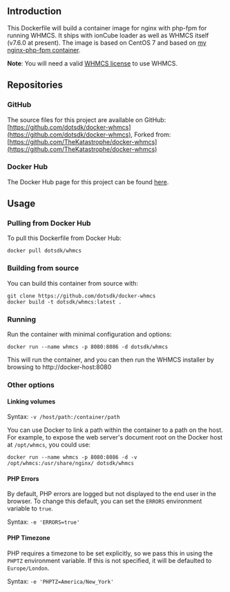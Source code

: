 ## Introduction
This Dockerfile will build a container image for nginx with php-fpm for running WHMCS. It ships with ionCube loader as well as WHMCS itself (v7.6.0 at present). The image is based on CentOS 7 and based on [my nginx-php-fpm container](https://github.com/TheKatastrophe/nginx-php-fpm).

**Note**: You will need a valid [WHMCS license](http://www.whmcs.com) to use WHMCS.

## Repositories

### GitHub
The source files for this project are available on GitHub: [https://github.com/dotsdk/docker-whmcs](https://github.com/dotsdk/docker-whmcs), Forked from: [https://github.com/TheKatastrophe/docker-whmcs](https://github.com/TheKatastrophe/docker-whmcs)

### Docker Hub
The Docker Hub page for this project can be found [here](https://hub.docker.com/r/dotsdk/whmcs/).

## Usage

### Pulling from Docker Hub
To pull this Dockerfile from Docker Hub:

	docker pull dotsdk/whmcs

### Building from source
You can build this container from source with:

	git clone https://github.com/dotsdk/docker-whmcs
	docker build -t dotsdk/whmcs:latest .

### Running
Run the container with minimal configuration and options:

	docker run --name whmcs -p 8080:8086 -d dotsdk/whmcs

This will run the container, and you can then run the WHMCS installer by browsing to http://docker-host:8080

### Other options

#### Linking volumes

Syntax: `-v /host/path:/container/path`

You can use Docker to link a path within the container to a path on the host. For example, to expose the web server's document root on the Docker host at `/opt/whmcs`, you could use:

	docker run --name whmcs -p 8080:8086 -d -v /opt/whmcs:/usr/share/nginx/ dotsdk/whmcs

#### PHP Errors

By default, PHP errors are logged but not displayed to the end user in the browser. To change this default, you can set the `ERRORS` environment variable to `true`.

Syntax: `-e 'ERRORS=true'`

#### PHP Timezone

PHP requires a timezone to be set explicitly, so we pass this in using the `PHPTZ` environment variable. If this is not specified, it will be defaulted to `Europe/London`.

Syntax: `-e 'PHPTZ=America/New_York'`

